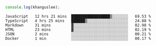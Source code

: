 ```js
console.log(khanguslee);
```

<!--START_SECTION:waka-->

```text
JavaScript   12 hrs 21 mins  █████████████████▒░░░░░░░   69.53 %
TypeScript   4 hrs 25 mins   ██████▒░░░░░░░░░░░░░░░░░░   24.88 %
Markdown     31 mins         ▓░░░░░░░░░░░░░░░░░░░░░░░░   02.98 %
HTML         23 mins         ▓░░░░░░░░░░░░░░░░░░░░░░░░   02.19 %
JSON         2 mins          ░░░░░░░░░░░░░░░░░░░░░░░░░   00.21 %
Docker       1 min           ░░░░░░░░░░░░░░░░░░░░░░░░░   00.17 %
```

<!--END_SECTION:waka-->

<!--
**khanguslee/khanguslee** is a ✨ _special_ ✨ repository because its `README.md` (this file) appears on your GitHub profile.

Here are some ideas to get you started:

- 🔭 I’m currently working on ...
- 🌱 I’m currently learning ...
- 👯 I’m looking to collaborate on ...
- 🤔 I’m looking for help with ...
- 💬 Ask me about ...
- 📫 How to reach me: ...
- 😄 Pronouns: ...
- ⚡ Fun fact: ...
-->
